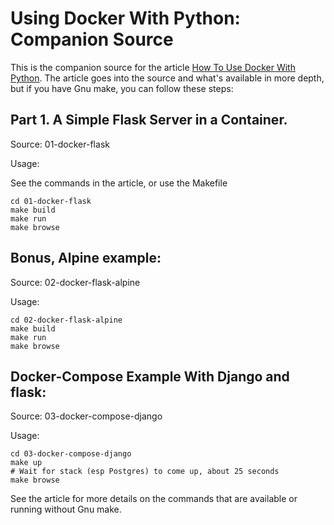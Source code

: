 # Using Docker With Python: Companion Source

This is the companion source for the article [How To Use Docker With Python](https://codesolid.com/how-to-use-docker-with-python/).  The article goes into the source and what's available in more depth, but if you have Gnu make, you can follow these steps:

## Part 1. A Simple Flask Server in a Container.

Source:  01-docker-flask

Usage:

See the commands in the article, or use the Makefile

```
cd 01-docker-flask
make build
make run
make browse
```
## Bonus, Alpine example:

Source: 02-docker-flask-alpine

Usage:

```
cd 02-docker-flask-alpine
make build
make run
make browse
```

## Docker-Compose Example With Django and flask:

Source: 03-docker-compose-django

Usage:

```
cd 03-docker-compose-django
make up
# Wait for stack (esp Postgres) to come up, about 25 seconds
make browse
```

See the article for more details on the commands that are available or running without Gnu make.



